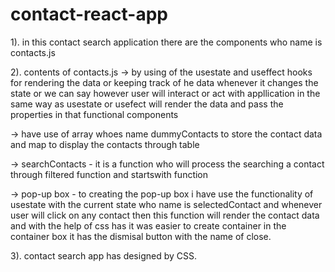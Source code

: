 # contact-react-app
1). in this contact search application there are the components who name is contacts.js


2). contents of contacts.js
-> by using of the usestate and useffect hooks for rendering the data or keeping track of he data whenever it changes the state or we can say however user will interact or act with appllication in the same way as usestate or usefect will render the data and pass the properties in that functional components

-> have use of array whoes name dummyContacts to store the contact data and map to display the contacts through table

-> searchContacts - it is a function who will process the searching a contact through filtered function and startswith function

-> pop-up box - to creating the pop-up box i have use the functionality of usestate with the current state who name is selectedContact and whenever user will click on any contact then this function will render the contact data and with the help of css has it was easier to create container in the container box it has the dismisal button with the name of close.


3). contact search app has designed by CSS.
